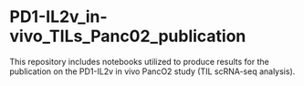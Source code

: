 # PD1-IL2v_in-vivo_TILs_Panc02_publication
This repository includes notebooks utilized to produce results for the publication on the PD1-IL2v in vivo PancO2 study (TIL scRNA-seq analysis).
